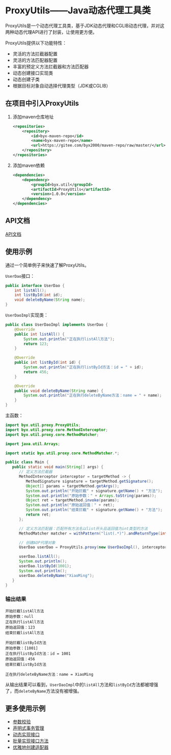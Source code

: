 # ProxyUtils——Java动态代理工具类

ProxyUtils是一个动态代理工具类，基于JDK动态代理和CGLIB动态代理，并对这两种动态代理API进行了封装，让使用更方便。

ProxyUtils提供以下功能特性：

* 灵活的方法拦截器配置
* 灵活的方法匹配器配置
* 丰富的预定义方法拦截器和方法匹配器
* 动态创建接口实现类
* 动态创建子类
* 根据目标对象自动选择代理类型（JDK或CGLIB）

## 在项目中引入ProxyUtils

1. 添加maven仓库地址

    ```xml
    <repositories>
        <repository>
            <id>byx-maven-repo</id>
            <name>byx-maven-repo</name>
            <url>https://gitee.com/byx2000/maven-repo/raw/master/</url>
        </repository>
    </repositories>
    ```

2. 添加maven依赖

    ```xml
    <dependencies>
        <dependency>
            <groupId>byx.util</groupId>
            <artifactId>ProxyUtils</artifactId>
            <version>1.0.0</version>
        </dependency>
    </dependencies>
    ```

## API文档

[API文档](http://byx2000.gitee.io/javadoc/ByxAOP-1.0.0-javadoc/)

## 使用示例

通过一个简单例子来快速了解ProxyUtils。

`UserDao`接口：

```java
public interface UserDao {
    int listAll();
    int listById(int id);
    void deleteByName(String name);
}
```

`UserDaoImpl`实现类：

```java
public class UserDaoImpl implements UserDao {
    @Override
    public int listAll() {
        System.out.println("正在执行listAll方法");
        return 123;
    }

    @Override
    public int listById(int id) {
        System.out.println("正在执行listById方法：id = " + id);
        return 456;
    }

    @Override
    public void deleteByName(String name) {
        System.out.println("正在执行deleteByName方法：name = " + name);
    }
}
```

主函数：

```java
import byx.util.proxy.ProxyUtils;
import byx.util.proxy.core.MethodInterceptor;
import byx.util.proxy.core.MethodMatcher;

import java.util.Arrays;

import static byx.util.proxy.core.MethodMatcher.*;

public class Main {
   public static void main(String[] args) {
      // 定义方法拦截器
      MethodInterceptor interceptor = targetMethod -> {
         MethodSignature signature = targetMethod.getSignature();
         Object[] params = targetMethod.getArgs();
         System.out.println("开始拦截" + signature.getName() + "方法");
         System.out.println("原始参数：" + Arrays.toString(params));
         Object ret = targetMethod.invoke(params);
         System.out.println("原始返回值：" + ret);
         System.out.println("结束拦截" + signature.getName() + "方法");
         return ret;
      };

      // 定义方法匹配器：匹配所有方法名以list开头且返回值为int类型的方法
      MethodMatcher matcher = withPattern("list(.*)").andReturnType(int.class);

      // 创建AOP代理对象
      UserDao userDao = ProxyUtils.proxy(new UserDaoImpl(), interceptor.when(matcher));

      userDao.listAll();
      System.out.println();
      userDao.listById(1001);
      System.out.println();
      userDao.deleteByName("XiaoMing");
   }
}
```

### 输出结果

```
开始拦截listAll方法
原始参数：null
正在执行listAll方法
原始返回值：123
结束拦截listAll方法

开始拦截listById方法
原始参数：[1001]
正在执行listById方法：id = 1001
原始返回值：456
结束拦截listById方法

正在执行deleteByName方法：name = XiaoMing
```

从输出结果可以看到，`UserDaoImpl`中的`listAll`方法和`listById`方法都被增强了，而`deleteByName`方法没有被增强。

## 更多使用示例

* [参数校验](./doc/参数校验.md)
* [声明式事务管理](./doc/声明式事务管理.md)
* [动态实现接口](./doc/动态实现接口.md)
* [批量实现接口方法](./doc/批量实现接口方法.md)
* [优雅地创建适配器](./doc/优雅地创建适配器.md)